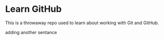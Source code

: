 # Learn GitHub

This is a throwaway repo used to learn about working with Git and GitHub.

adding another sentance

